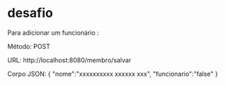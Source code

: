 # desafio

Para adicionar um funcionário :

Método: POST

URL:
http://localhost:8080/membro/salvar

Corpo JSON:
{
    "nome":"xxxxxxxxxx xxxxxx xxx",
    "funcionario":"false"
}
